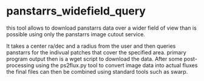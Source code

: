 # panstarrs_widefield_query

this tool allows to download panstarrs data over a wider field of view than is 
possible using only the panstarrs image cutout service.

It takes a center ra/dec and a radius from the user and then queries panstarrs
for the indivual patches that cover the specified area. primary program output 
then is a wget script to download the data. After some post-processing using the 
ps2flux.py tool to convert image data into actual fluxes the final files can then 
be combined using standard tools such as swarp.
